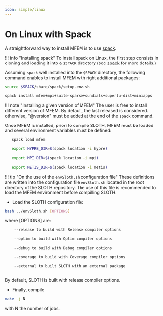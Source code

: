 ```yaml
---
icon: simple/linux
---
```


# On Linux with Spack

A straightforward way to install MFEM is to use [spack](https://spack.readthedocs.io/en/latest/getting_started.html).

!!! info "Installing spack"
    To install spack on Linux, the first step consists in cloning and loading it into a `$SPACK` directory (see [spack](https://spack.readthedocs.io/en/latest/getting_started.html) for more details.)

Assuming `spack` well installed into the `$SPACK` directory, the following command enables to install MFEM with right additional packages:

```bash
source $SPACK/share/spack/setup-env.sh

spack install mfem+mpi+suite-sparse+sundials+superlu-dist+miniapps
```
!!! note "Installing a given version of MFEM"
    The user is free to install different version of MFEM. 
    By default, the last released is considered. otherwise, "@version" must be added at the end of the `spack` command.


Once MFEM is installed, priori to compile SLOTH, MFEM must be loaded and several environment variables must be defined:

```bash
   spack load mfem

   export HYPRE_DIR=$(spack location -i hypre)
    
   export MPI_DIR=$(spack location -i mpi)
   
   export METIS_DIR=$(spack location -i metis)
```

!!! tip "On the use of the  `envSloth.sh` configuration file"
    These definitions are written into the configuration file `envSloth.sh` located in the root directory of the SLOTH repository. 
    The use of this file is recommended to load the MFEM environment before compilling SLOTH.

- Load the SLOTH configuration file:
```bash
bash ../envSloth.sh [OPTIONS] 
```
where [OPTIONS] are:
```bash
    --release to build with Release compiler options 

    --optim to build with Optim compiler options 
        
    --debug to build with Debug compiler options 
        
    --coverage to build with Coverage compiler options 

    --external to built SLOTH with an external package
        
```

By default, SLOTH is built with release compiler options.


- Finally, compile 
```bash
make -j N 
```
with N the number of jobs.



